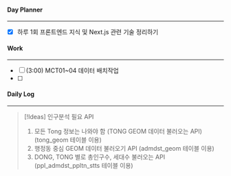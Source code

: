
#### Day Planner
---
- [x] 하루 1회 프론트엔드 지식 및 Next.js 관련 기술 정리하기


#### Work
---
- [ ] (3:00) MCT01~04 데이터 배치작업
- [ ] 


#### Daily Log
---

> [!Ideas] 인구분석 필요 API
> 1. 모든 Tong 정보는 나와야 함 (TONG GEOM 데이터 불러오는 API) (tong_geom 테이블 이용)
> 2. 행정동 중심 GEOM 데이터 불러오기 API (admdst_geom 테이블 이용)
> 3. DONG, TONG 별로 총인구수, 세대수 불러오는 API (ppl_admdst_ppltn_stts 테이블 이용)



